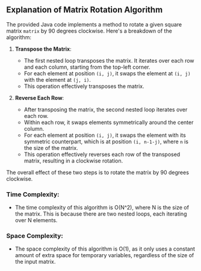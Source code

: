 ## Explanation of Matrix Rotation Algorithm

The provided Java code implements a method to rotate a given square matrix `matrix` by 90 degrees clockwise. Here's a breakdown of the algorithm:

1. **Transpose the Matrix**: 
   - The first nested loop transposes the matrix. It iterates over each row and each column, starting from the top-left corner.
   - For each element at position `(i, j)`, it swaps the element at `(i, j)` with the element at `(j, i)`.
   - This operation effectively transposes the matrix.

2. **Reverse Each Row**:
   - After transposing the matrix, the second nested loop iterates over each row.
   - Within each row, it swaps elements symmetrically around the center column.
   - For each element at position `(i, j)`, it swaps the element with its symmetric counterpart, which is at position `(i, n-1-j)`, where `n` is the size of the matrix.
   - This operation effectively reverses each row of the transposed matrix, resulting in a clockwise rotation.

The overall effect of these two steps is to rotate the matrix by 90 degrees clockwise.

### Time Complexity:
- The time complexity of this algorithm is O(N^2), where N is the size of the matrix. This is because there are two nested loops, each iterating over N elements.

### Space Complexity:
- The space complexity of this algorithm is O(1), as it only uses a constant amount of extra space for temporary variables, regardless of the size of the input matrix.

